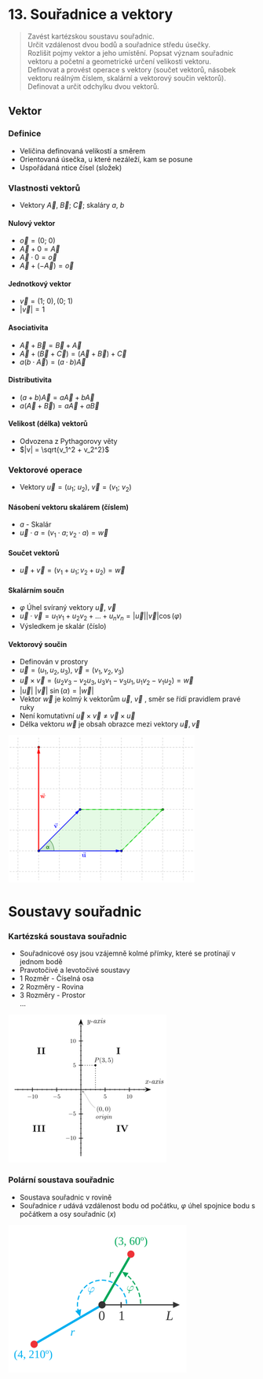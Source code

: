 # 13. Souřadnice a vektory

> Zavést kartézskou soustavu souřadnic. \
> Určit vzdálenost dvou bodů a souřadnice středu úsečky. \
> Rozlišit pojmy vektor a jeho umístění. Popsat význam souřadnic vektoru a početní a geometrické určení velikosti vektoru. \
> Definovat a provést operace s vektory (součet vektorů, násobek vektoru reálným číslem, skalární a vektorový součin vektorů). \
> Definovat a určit odchylku dvou vektorů.

## Vektor

### Definice

- Veličina definovaná velikostí a směrem
- Orientovaná úsečka, u které nezáleží, kam se posune
- Uspořádaná ntice čísel (složek)

### Vlastnosti vektorů

- Vektory $\vec{A}$, $\vec{B}$; $\vec{C}$; skaláry $a$, $b$

#### Nulový vektor

- $\vec{o} = (0; \ 0)$
- $\vec{A} + 0 = \vec{A}$
- $\vec{A} \cdot 0 = \vec{o}$
- $\vec{A} + (- \vec{A})= \vec{o}$

#### Jednotkový vektor

- $\vec{v} = (1; \ 0), (0; \ 1)$
- $|\vec{v}| = 1$

#### Asociativita

- $\vec{A} + \vec{B} = \vec{B} + \vec{A}$
- $\vec{A} + (\vec{B} +\vec{C}) = (\vec{A} + \vec{B}  ) + \vec{C}$
- $a (b \cdot \vec{A})= (a \cdot b) \vec{A}$

#### Distributivita

- $(a+b)\vec{A}=a\vec{A}+b\vec{A}$
- $a(\vec{A} + \vec{B}  )= a\vec{A} + a\vec{B}$

#### Velikost (délka) vektorů

- Odvozena z Pythagorovy věty
- $|v| = \sqrt{v_1^2 + v_2^2}$

### Vektorové operace

- Vektory $\vec{u} = (u_1; \ u_2)$, $\vec{v} = (v_1; \ v_2)$

#### Násobení vektoru skalárem (číslem)

- $a$ - Skalár
- $\vec{u} \cdot a = (v_1 \cdot a ; v_2 \cdot a ) = \vec{w}$

#### Součet vektorů

- $\vec{u}+\vec{v} = (v_1 + u_1; v_2 + u_2) = \vec {w}$

#### Skalárním součn

- $\varphi$ Úhel svíraný vektory $\vec{u}$, $\vec{v}$
- $\vec{u} \cdot \vec{v} = u_1v_1 + u_2 v_2 + ...+ u_n v_n = |\vec{u}||\vec{v}|\cos(\varphi)$
- Výsledkem je skalár (číslo)

#### Vektorový součin

- Definován v prostory
- $\vec{u} = (u_1,u_2,u_3)$, $\vec{v}=(v_1,v_2,v_3)$
- $\vec{u} \times \vec{v} =(u_2 v_3 - v_2 u_3, u_3 v_1 - v_3 u_1, u_1 v_2 - v_1 u_2) = \vec{w}$
- $|\vec{u}| \ |\vec{v}| \ \sin(\alpha) = |\vec{w}|$
- Vektor $\vec{w}$ je kolmý k vektorům $\vec{u}$, $\vec{v}$ , směr se řídí pravidlem pravé ruky
- Není komutativní $\vec{u} \times \vec{v} \not = \vec{v} \times \vec{u}$
- Délka vektoru $\vec{w}$ je obsah obrazce mezi vektory $\vec{u}, \vec{v}$

![Vektorový součin](vektorovy_soucin.png)

# Soustavy souřadnic

### Kartézská soustava souřadnic

- Souřadnicové osy jsou vzájemně kolmé přímky, které se protínají v jednom bodě
- Pravotočivé a levotočivé soustavy
- 1 Rozměr - Číselná osa
- 2 Rozměry - Rovina
- 3 Rozměry - Prostor \
  ...

![Kartézská soustava souřadnic](kartezska_soustava.png)

### Polární soustava souřadnic

- Soustava souřadnic v rovině
- Souřadnice $r$ udává vzdálenost bodu od počátku, $\varphi$ úhel spojnice bodu s počátkem a osy souřadnic ($x$)

![Polární soustava souřadnic](polarni_soustava.png)
